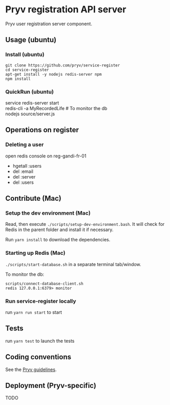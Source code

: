 # Pryv registration API server

Pryv user registration server component.

## Usage (ubuntu)

### Install (ubuntu)
```
git clone https://github.com/pryv/service-register
cd service-register  
apt-get install -y nodejs redis-server npm  
npm install  
```

### QuickRun (ubuntu)
service redis-server start  
redis-cli -a MyRecordedLife  # To monitor the db  
nodejs source/server.js  


## Operations on register

### Deleting a user

open redis console on reg-gandi-fr-01

- hgetall <user>:users
- del <email>:email
- del <user>:server
- del <user>:users


## Contribute (Mac)

### Setup the dev environment (Mac)

Read, then execute `./scripts/setup-dev-environment.bash`. It will check for Redis in the parent folder and install it if necessary.

Run `yarn install` to download the dependencies.

### Starting up Redis (Mac)

`./scripts/start-database.sh` in a separate terminal tab/window.

To monitor the db:

```
scripts/connect-database-client.sh
redis 127.0.0.1:6379> monitor
```

### Run service-register locally

run `yarn run start` to start 

## Tests

run `yarn test` to launch the tests

## Coding conventions

See the [Pryv guidelines](https://pryv.github.io/guidelines/).


## Deployment (Pryv-specific)

TODO

